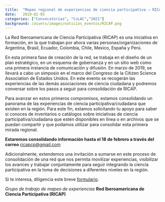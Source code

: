 ```yaml
---
title:  "Mapeo regional de experiencias de ciencia participativa – RICAP"
date:   2019-02-05
categories: ["Convocatorias", "CvLAC","2021"]
background: /assets/images/noticias_eventos/RICAP.png
---
```


La Red Iberoamericana de Ciencia Participativa (RICAP) es una iniciativa en formación, en la que trabajan por ahora varias personas/organizaciones de Argentina, Brasil, Ecuador, Colombia, Chile, Mexico, España y Perú.
 
En esta primera fase de creación de la red, se trabaja en el diseño de un plan estratégico, en un esquema de gobernanza y en un sitio web como una primera instancia de comunicación y difusión. En marzo de 2019, se llevará a cabo un simposio en el marco del Congreso de la Citizen Science Association de Estados Unidos. En este evento se recogerán las experiencias de las demás asociaciones de ciencia ciudadana y podremos conversar sobre los pasos a seguir para consolidación de RICAP. 
 
Para avanzar en estos primeros compromisos, estamos consolidando un panorama de las experiencias de ciencia participativa/ciudadana que existen en la región. Para este fin, estamos solicitando tu apoyo para saber si conoces de inventarios o catálogos sobre iniciativas de ciencia participativa/ciudadana que estén disponibles en línea o en archivos que se puedan compartir y que podamos utilizar para consolidar esta primera mirada regional. 
 
**Estaremos consolidando información hasta el 18 de febrero a través del correo** ricapcp@gmail.com
 
Adicionalmente, extendemos una invitación a sumarse en este proceso de consolidación de una red que nos permita movilizar experiencias, visibilizar los avances y trabajar conjuntamente para seguir integrando la ciencia participativa en la toma de decisiones a diferentes niveles en la región. 
 
Si te interesa, diligencia este breve [formulario](https://docs.google.com/forms/d/e/1FAIpQLSdMH1zH61Rvb07ar2yVBZ0EK6IpwCTUKY9vbMizTuHRuZ1a9w/viewform).
 
 
*Grupo de trabajo de mapeo de experiencias*
**Red Iberoamericana de Ciencia Participativa (RICAP)**

